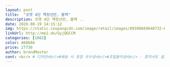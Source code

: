 ```yaml
---
layout: post 
title:  "코멧 4단 책장선반, 블랙" 
description: 코멧 4단 책장선반, 블랙 ..
date: 2020-08-19 14:15:12 
img: https://static.coupangcdn.com/image/retail/images/89398669640732-6f35f7b6-977e-4c8e-ab7c-03234cbbe41e.jpg 
linkUrl: http://me2.do/GyjQGCCM 
categories: [1002] 
color: A6A6A6 
price: 27730 
author: brandMaster 
cont: <br/> # 디자인<br/>#배송 시 포장 우수성<br/>#조립용이성<br/> - 혼자서도 설치가능!!<br/>#평형맞추기<br/>(아! 조립 시에, 조리개 전에 네모난 프라스틱을 봉 안에 넣어야하는데, 잘 안들어가지는 경향이 있어요.<br/> 끝까지 꽉! 다 눌러 넣으셔야합니다.<br/>!)<br/>그럼에도, 30대 여성, 저 혼.<br/>자.<br/> 대략 35분? 정도 걸려서 조립 완료 성공하였습니다.<br/> <br/>2/3가량 나사를 조여가며 조립하세요!!!!<br/>각 층을 조립할때 첫 번째 나사를 적당히 조이고 반대편 대각선 나사를 동일하게 2/3정도 조이면 혼자서도 조립이 가능합니다.<br/> 혼자 조립할때 첫 번째 나사를 너무 꽉 조립할 경우 다른 나사를 조립하기 위해 움직일때 판이 무게를 버티지 못하고 꺽일 수 있기 때문에 이점 유의해서 조립하시면 좋을 것 같습니다.<br/><br/>그 부분만 유의하셔서 만드시면 될 것 같아요! 설명서에 그림은 그려져 있는데 별도 표기가 없어서 놓칠 수도 있을 것 같네요 ^^<br/>그래도 여자인 제가 혼자 2030분 정도면<br/>그러던 중 코멧 책장 선반을 발견하게 됐는데요,<br/>그리고 나사가 여분으로 1개씩 더 들어있어서 좋아요!<br/>그리고 우드색도 싸구려 갖지 않고 잘 나온 것 같습니다.<br/> 프레임 색깔도 깔끔하고 이뻐요.<br/><br/>높이도 적당하고 흔들림이 없어서 좋아요<br/>다 조립했는데 약간 기우뚱하더라고요.<br/>.<br/> 적잖이 당황했는데, 조리개로 되어있어 평형 맞추는게 손쉬웠답니다.<br/><br/> 
---
```

 